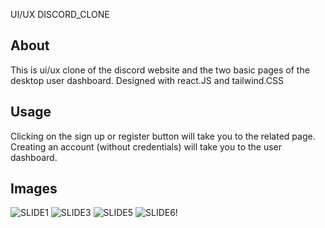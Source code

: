 UI/UX DISCORD_CLONE

## About
This is ui/ux clone of the discord website and the two basic pages of the desktop user dashboard. Designed with react.JS and tailwind.CSS

## Usage
Clicking on the sign up or register button will take you to the related page. Creating an account (without credentials) will take you to the user dashboard.

## Images
![SLIDE1](https://user-images.githubusercontent.com/81460374/149459682-afc6fd48-6994-4efd-815b-0b6f0e75a801.png)
![SLIDE3](https://user-images.githubusercontent.com/81460374/149459555-8f430d6e-0f74-482a-89a4-e157b9881e4e.png)
![SLIDE5](https://user-images.githubusercontent.com/81460374/149459592-7cb75d09-ed74-4430-8b45-644c09d3e166.png)
![SLIDE6!](https://user-images.githubusercontent.com/81460374/149459640-d150bc9a-1546-44a0-812f-b35fcc997e38.png)

